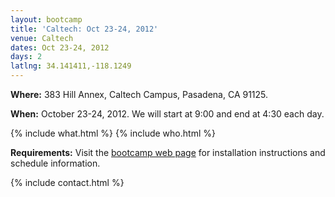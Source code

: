```yaml
---
layout: bootcamp
title: 'Caltech: Oct 23-24, 2012'
venue: Caltech
dates: Oct 23-24, 2012
days: 2
latlng: 34.141411,-118.1249
---
```

**Where:** 383 Hill Annex, Caltech Campus, Pasadena, CA 91125.

**When:** October 23-24, 2012. We will start at 9:00 and end at 4:30 each day.

{% include what.html %}
{% include who.html %}

**Requirements:** Visit the [bootcamp web page](http://swcarpentry.github.com/2012-10-caltech/) for installation instructions and schedule information.

{% include contact.html %}
